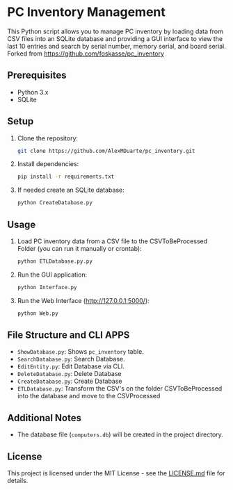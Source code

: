 
# PC Inventory Management

This Python script allows you to manage PC inventory by loading data from CSV files into an SQLite database and providing a GUI interface to view the last 10 entries and search by serial number, memory serial, and board serial. Forked from https://github.com/foskasse/pc_inventory 

## Prerequisites

- Python 3.x
- SQLite

## Setup

1. Clone the repository:

   ```bash
   git clone https://github.com/AlexMDuarte/pc_inventory.git
   ```

2. Install dependencies:

   ```bash
   pip install -r requirements.txt
   ```

3. If needed create an SQLite database:

   ```bash
   python CreateDatabase.py
   ```

## Usage

1. Load PC inventory data from a CSV file to the CSVToBeProcessed Folder (you can run it manually or crontab):

   ```bash
   python ETLDatabase.py.py
   ```

2. Run the GUI application:

   ```bash
   python Interface.py
   ```

3. Run the Web Interface (http://127.0.0.1:5000/):

   ```bash
   python Web.py
   ```
## File Structure and CLI APPS

- `ShowDatabase.py`: Shows  `pc_inventory` table.
- `SearchDatabase.py`: Search Database.
- `EditEntity.py`: Edit Database via CLI.
- `DeleteDatabase.py`: Delete Database
- `CreateDatabase.py`: Create Database
- `ETLDatabase.py`: Transform the CSV's on the folder CSVToBeProcessed into the database and move to the CSVProcessed

## Additional Notes

- The database file (`computers.db`) will be created in the project directory.

## License

This project is licensed under the MIT License - see the [LICENSE.md](LICENSE.md) file for details.
```
